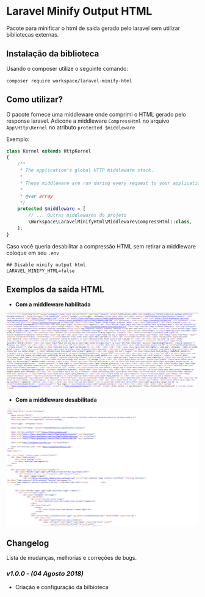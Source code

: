 # Laravel Minify Output HTML

Pacote para minificar o html de saída gerado pelo laravel sem utilizar bibliotecas externas.

## Instalação da biblioteca

Usando o composer utilize o seguinte comando:

`composer require workspace/laravel-minify-html`

## Como utilizar?

O pacote fornece uma middleware onde comprimi o HTML gerado pelo response laravel.
Adicone a middleware `CompressHtml` no arquivo `App\Http\Kernel` no atributo `protected $middleware`

Exemplo:

```php
class Kernel extends HttpKernel
{
    /**
     * The application's global HTTP middleware stack.
     *
     * These middleware are run during every request to your application.
     *
     * @var array
     */
    protected $middleware = [
        // ... Outras middlewares do projeto
        \Workspace\LaravelMinifyHtml\Middleware\CompressHtml::class,
    ];
}
```

Caso você queria desabilitar a compressão HTML sem retirar a middleware coloque em seu `.env`

```dotenv
## Disable minify output html
LARAVEL_MINIFY_HTML=false
```

## Exemplos da saída HTML

- **Com a middleware habilitada**

![With middleware](images/with_middleware.PNG?raw=true "With middleware")

- **Com a middleware desabilitada**

![Without middleware](images/without_middleware.PNG?raw=true "Without middleware")

## Changelog

Lista de mudanças, melhorias e correções de bugs. 

### *v1.0.0 - (04 Agosto 2018)*

- Criação e configuração da bilbioteca 